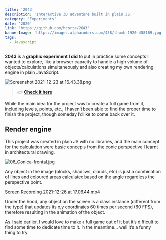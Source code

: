 ```yaml
---
title: '2043'
description: 'Interactive 3D adventure built in plain JS.'
category: 'Experiments'
date: '2020'
link: 'https://github.com/hcorta/2043'
bannerImage: 'https://images.alphacoders.com/458/thumb-1920-458169.jpg'
tags:
  - Javascript
---
```


**2043** is a **graphic experiment I did** to put in practice some concepts I wanted to explore, like a browser capacity to handle a high volume of objects/calculations simultaneously and also creating my own rendering engine in plain JavaScript.

![Screenshot 2021-12-23 at 16.43.38.png](https://s3-us-west-2.amazonaws.com/secure.notion-static.com/ac79973c-707c-469a-aa53-ea3cb6ddc0f9/Screenshot_2021-12-23_at_16.43.38.png)

> 👉 [**Check it here**](http://hcorta.github.io/2043)

While the main idea for the project was to create a full game from it, including levels, points, etc., I haven’t been able to find the proper time to finish the project, though someday I’d like to come back over it.

## Render engine

This project was created in plain JS with no libraries, and the main concept for the calculation were basic concepts from the conic perspective I learnt in architectural drawing.

![06_Conica-frontal.jpg](https://s3-us-west-2.amazonaws.com/secure.notion-static.com/c992a249-1e8e-44d1-961e-1ea3379d6c3a/06_Conica-frontal.jpg)

Any object in the image (blocks, shadows, clouds, etc) is just a combination of lines and coloured areas calculated based on the angle regardless the perspective point.

[Screen Recording 2021-12-26 at 17.06.44.mp4](https://s3-us-west-2.amazonaws.com/secure.notion-static.com/b9ddc361-371b-46df-b791-8b6452174349/Screen_Recording_2021-12-26_at_17.06.44.mp4)

Under the hood, any object on the screen is a class instance (different from the type) that updates its x,y coordinates 60 times per second (60 FPS), therefore resulting in the animation of the object.

As I said earlier, I would love to make a full game out of it but it’s difficult to find some time to dedicate time to it. In the meantime… well it’s a funny thing to try.
